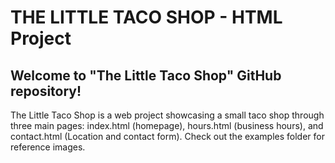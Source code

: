 #   THE LITTLE TACO SHOP - HTML Project
## Welcome to "The Little Taco Shop" GitHub repository!
The Little Taco Shop is a web project showcasing a small taco shop through three main pages: index.html (homepage), hours.html (business hours), and contact.html (Location and contact form). Check out the examples folder for reference images.
